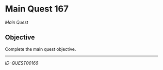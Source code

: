 # Main Quest 167

*Main Quest*

## Objective
Complete the main quest objective.

---
*ID: QUEST00166*